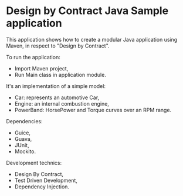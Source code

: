 Design by Contract Java Sample application
==================

This application shows how to create a modular Java application using Maven, in respect to "Design by Contract".

To run the application:
- Import Maven project,
- Run Main class in application module.

It's an implementation of a simple model:
- Car: represents an automotive Car,
- Engine: an internal combustion engine,
- PowerBand: HorsePower and Torque curves over an RPM range.

Dependencies:
- Guice,
- Guava,
- JUnit,
- Mockito.

Development technics:
- Design By Contract,
- Test Driven Development,
- Dependency Injection.
